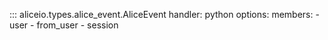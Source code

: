 ::: aliceio.types.alice_event.AliceEvent
    handler: python
    options:
      members:
        - user
        - from_user
        - session
